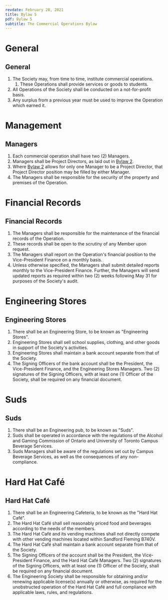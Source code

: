 ```yaml
---
revdate: February 28, 2021
title: Bylaw 5
pdf: Bylaw 5
subtitle: The Commercial Operations Bylaw
---
```


# General

## General
1. The Society may, from time to time, institute commercial operations.
   1. These Operations shall provide services or goods to students.
1. All Operations of the Society shall be conducted on a not-for-profit basis.
1. Any surplus from a previous year must be used to improve the Operation which earned it.

# Management

## Managers
1. Each commercial operation shall have two (2) Managers.
1. Managers shall be Project Directors, as laid out in [Bylaw 2](bylaw-2.md).
1. Where [Bylaw 2](bylaw-2.md) allows for only one Manager to be a Project Director, that Project Director position may be filled by either Manager.
1. The Managers shall be responsible for the security of the property and premises of the Operation.

# Financial Records

## Financial Records
1. The Managers shall be responsible for the maintenance of the financial records of the Operation.
1. These records shall be open to the scrutiny of any Member upon request.
1. The Managers shall report on the Operation's financial position to the Vice-President Finance on a monthly basis.
1. Unless otherwise specified, the Managers shall submit detailed reports monthly to the Vice-President Finance. Further, the Managers will send updated reports as required within two (2) weeks following May 31 for purposes of the Society's audit.

# Engineering Stores

## Engineering Stores
1. There shall be an Engineering Store, to be known as "Engineering Stores".
1. Engineering Stores shall sell school supplies, clothing, and other goods in support of the Society's activities.
1. Engineering Stores shall maintain a bank account separate from that of the Society.
1. The Signing Officers of the bank account shall be the President, the Vice-President Finance, and the Engineering Stores Managers. Two (2) signatures of the Signing Officers, with at least one (1) Officer of the Society, shall be required on any financial document.

# Suds

## Suds
1. There shall be an Engineering pub, to be known as "Suds".
1. Suds shall be operated in accordance with the regulations of the Alcohol and Gaming Commission of Ontario and University of Toronto Campus Beverage Services.
1. Suds Managers shall be aware of the regulations set out by Campus Beverage Services, as well as the consequences of any non-compliance.

# Hard Hat Café

## Hard Hat Café
1. There shall be an Engineering Cafeteria, to be known as the "Hard Hat Café".
1. The Hard Hat Café shall sell reasonably priced food and beverages according to the needs of the members.
1. The Hard Hat Café and its vending machines shall not directly compete with other vending machines located within Sandford Fleming B740V.
1. The Hard Hat Café shall maintain a bank account separate from that of the Society.
1. The Signing Officers of the account shall be the President, the Vice-President Finance, and the Hard Hat Café Managers. Two (2) signatures of the Signing Officers, with at least one (1) Officer of the Society, shall be required on any financial document.
1. The Engineering Society shall be responsible for obtaining and/or renewing applicable license(s) annually or otherwise, as required for the unobstructed operation of the Hard Hat Café and full compliance with applicable laws, rules, and regulations.

